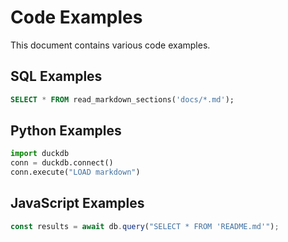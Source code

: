 # Code Examples

This document contains various code examples.

## SQL Examples

```sql
SELECT * FROM read_markdown_sections('docs/*.md');
```

## Python Examples

```python
import duckdb
conn = duckdb.connect()
conn.execute("LOAD markdown")
```

## JavaScript Examples

```javascript
const results = await db.query("SELECT * FROM 'README.md'");
```